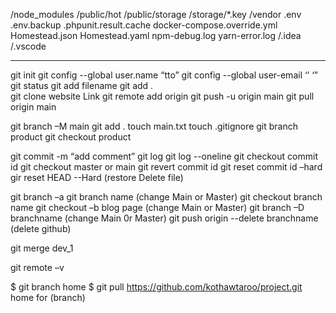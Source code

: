 /node_modules
/public/hot
/public/storage
/storage/*.key
/vendor
.env
.env.backup
.phpunit.result.cache
docker-compose.override.yml
Homestead.json
Homestead.yaml
npm-debug.log
yarn-error.log
/.idea
/.vscode

------------------------------------------------------------


git init
git config --global user.name “tto”
git config --global user-email ‘’ ‘”
git status
git add filename
git add .	 		
git clone website Link
git remote add origin 
git push  -u origin main
git pull origin main

git branch –M main
git add .
touch main.txt
touch .gitignore
git branch product
git checkout product



git commit  -m “add comment”
git log
git log --oneline
git checkout commit id
git checkout master or main
git revert commit id
git reset commit id –hard
gir reset HEAD --Hard  (restore Delete file)




git branch –a
git branch name 	(change Main or Master)
git checkout branch name
git checkout –b blog page	 (change Main or Master)
git branch –D branchname 	(change Main 0r Master)
git push origin --delete  branchname   (delete github)

git merge dev_1

git remote –v

$ git branch home
$ git pull https://github.com/kothawtaroo/project.git home for (branch)




